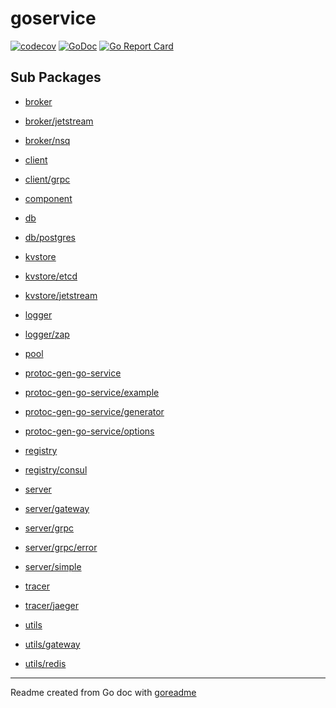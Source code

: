 # goservice

[![codecov](https://codecov.io/gh/easeq/go-service/branch/master/graph/badge.svg)](https://codecov.io/gh/easeq/go-service)
[![GoDoc](https://img.shields.io/badge/pkg.go.dev-doc-blue)](http://pkg.go.dev/github.com/easeq/go-service)
[![Go Report Card](https://goreportcard.com/badge/github.com/easeq/go-service)](https://goreportcard.com/report/github.com/easeq/go-service)

## Sub Packages

* [broker](./broker)

* [broker/jetstream](./broker/jetstream)

* [broker/nsq](./broker/nsq)

* [client](./client)

* [client/grpc](./client/grpc)

* [component](./component)

* [db](./db)

* [db/postgres](./db/postgres)

* [kvstore](./kvstore)

* [kvstore/etcd](./kvstore/etcd)

* [kvstore/jetstream](./kvstore/jetstream)

* [logger](./logger)

* [logger/zap](./logger/zap)

* [pool](./pool)

* [protoc-gen-go-service](./protoc-gen-go-service)

* [protoc-gen-go-service/example](./protoc-gen-go-service/example)

* [protoc-gen-go-service/generator](./protoc-gen-go-service/generator)

* [protoc-gen-go-service/options](./protoc-gen-go-service/options)

* [registry](./registry)

* [registry/consul](./registry/consul)

* [server](./server)

* [server/gateway](./server/gateway)

* [server/grpc](./server/grpc)

* [server/grpc/error](./server/grpc/error)

* [server/simple](./server/simple)

* [tracer](./tracer)

* [tracer/jaeger](./tracer/jaeger)

* [utils](./utils)

* [utils/gateway](./utils/gateway)

* [utils/redis](./utils/redis)

---
Readme created from Go doc with [goreadme](https://github.com/posener/goreadme)
